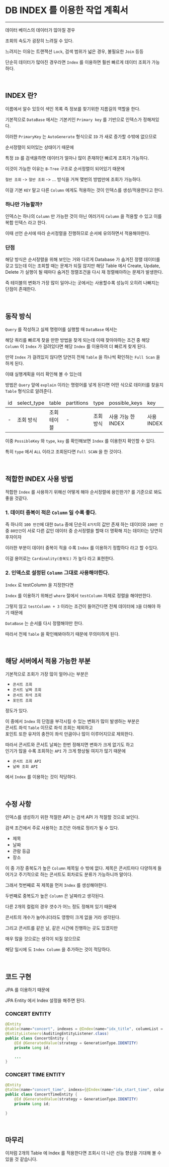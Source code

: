 # DB INDEX 를 이용한 작업 계획서
*** 

데이터 베이스의 데이터가 많아질 경우 

조회의 속도가 굉장히 느려질 수 있다. 

느려지는 이유는 트랜잭션 `Lock`, 검색 범위가 넓은 경우, 불필요한 `Join` 등등 

단순히 데이터가 많아진 경우라면 `Index` 를 이용하면 훨씬 빠르게 데이터 조회가 가능하다.

<br>


## INDEX 란?

이름에서 알수 있듯이 색인 목록 즉 정보를 찾기위한 지름길의 역할을 한다.

기본적으로 `DataBase` 에서는 기본키인 `Primary key` 를 기반으로 인덱스가 정해져있다.

이러한 `PrimaryKey` 는 `AutoGenerate` 형식으로 `ID` 가 새로 증가할 수밖에 없으므로 

순서정렬이 되어있는 상태이기 때문에 

특정 `ID` 를 검색을하면 데이터가 얼마나 많이 존재하던 빠르게 조회가 가능하다.


이것이 가능한 이유는 `B-Tree` 구조로 순서정렬이 되어있기 때문에

`절반 조회` -> `절반 조회` -> ... 방식을 거쳐 몇번의 방법만에 조회가 가능하다. 


이걸 기본 `KEY` 말고 다른 `Column` 에게도 적용하는 것이 인덱스를 생성/적용한다고 한다.


### 하나만 가능할까?

인덱스는 하나의 `Column` 만 가능한 것이 아닌 여러가지 `Column` 을 적용할 수 있고 이를 복합 인덱스 라고 한다.

이때 선언 순서에 따라 순서정렬을 진행하므로 순서에 유의하면서 적용해야한다. 

### 단점
해당 방식은 순서정렬을 위해 보인는 거와 다르게 Database 가 숨겨진 정렬 데이터를 갖고 있는데 
이는 조회할 때는 문제가 되질 않지만 
해당 Table 에서 Create, Update, Delete 가 실행이 될 때마다 
숨겨진 정렬조건을 다시 재 정렬해야하는 문제가 발생한다.

즉 테이블의 변화가 가장 많이 일어나는 곳에서는 사용할수록 성능이 오히려 나빠지는 단점이 존재한다.



<br>

## 동작 방식
`Query` 를 작성하고 실제 명령어를 실행할 때 `DataBase` 에서는 

해당 쿼리를 빠르게 찾을 만한 방법을 찾게 되는데 이때 찾아야하는 조건 중 
해당 `Column` 이 `Index` 가 걸려있다면 해당 `Index` 를 이용하여 더 빠르게 찾게 된다.

만약 `Index` 가 걸려있지 않다면 당연히 전체 `Table` 을 하나씩 확인하는 `Full Scan` 을 하게 된다.

이떄 실행계획을 미리 확인해 볼 수 있는데 

방법은 `Query` 앞에 `explain` 이라는 명령어를 넣게 된다면 
어떤 식으로 데이터를 찾을지 `Table` 형식으로 알려준다.

<table>
<thead>
    <tr>
        <td>id</td>
        <td>select_type</td>
        <td>table</td>
        <td>partitions</td>
        <td>type</td>
        <td>possible_keys</td>
        <td>key</td>
        <td>key_len</td>
        <td>ref</td>
        <td>rows</td>
        <td>filtered</td>
        <td>Extra</td>
    </tr>
</thead>
<tbody>
    <tr>
        <td>-</td>
        <td>조회 방식</td>
        <td>조회 테이블</td>
        <td>-</td>
        <td>조회 방식</td>
        <td>사용 가능 한 INDEX</td>
        <td>사용 INDEX</td>
        <td>index Key 길이</td>
        <td>-</td>
        <td>-</td>
        <td>-</td>
        <td>-</td>
    </tr>
</tbody>
</table>



이중 `PossibleKey` 와 `type`, `key` 를 확인해보면 `Index` 를 이용한지 확인할 수 있다.

특히
`type` 에서 `ALL` 이라고 조회된다면 `Full SCAN` 을 한 것이다. 

<br>


## 적합한 INDEX 사용 방법 

적합한 `Index` 를 사용하기 위해선 어떻게 해야 순서정렬에 용인한가? 를 기준으로 봐도 좋을 것같다. 

### 1. 데이터 중복이 적은 `Column` 일 수록 좋다. 

즉 하나의 `100 만건`에 대한 `Data` 중에 단순히 `4가지`의 값만 존재 하는 데이터와
`100만 건` 중  `80만건`이 서로 다른 값인 데이터 중 순서정렬을 할때 더 명확해 지는 데이터는
당연히 후자이자

이러한 부분이 데이터 중복이 적을 수록 `Index` 를 이용하기 정합하다 라고 할 수있다.

이걸 용어로는 `Cardinality(중복도)` 가 높다 라고 표현한다. 


### 2. 인덱스로 설정된 `Column` 그대로 사용해야한다.

`Index` 로 testColumn 을 지정한다면 

`Index` 를 이용하기 위해선 `where` 절에서 `testColumn` 자체로 정렬을 해야만한다.


그렇지 않고 `testColumn + 3` 이라는 조건이 들어간다면 전체 데이터에 `3`을 더해야 하기 때문에 

`DataBase` 는 순서를 다시 정렬해야만 한다. 

따라서 전체 `Table` 을 확인해봐야하기 때문에 무의미하게 된다.

<br>

## 해당 서버에서 적용 가능한 부분
기본적으로 조회가 가장 많이 얼어나는 부분은 

* `콘서트 조회`
* `콘서트 날짜 조회`
* `콘서트 좌석 조회`
* `포인트 조회 `

정도가 있다. 

이 중에서 `Index` 의 단점을 부각시킬 수 있는 변화가 많이 발생하는 부분은   
콘서트 좌석 `Table` 이므로 좌석 조회는 제외하고   
포인트 또한 유저의 충전이 좌석 만큼이나 많이 이루어지므로 제외한다.  

따라서 콘서트와 콘서트 날짜는 한번 정해지면 변화가 크게 없기도 하고   
인기가 많을 수록 조회하는 `API` 가 크게 향상될 여지가 많기 때문에   

* `콘서트 조회 API`
* `날짜 조회 API`

에서 `Index` 를 이용하는 것이 적당하다.

<br> 

## 수정 사항

인덱스를 생성하기 위한 적절한 API 는 검색 API 가 
적절할 것으로 보인다.

검색 조건에서 주로 사용하는 조건은 아래로 정리가 될 수 있다.

* 제목
* 날짜 
* 관람 등급
* 장소

이 중 가장 중복도가 높은 `Column` 제목일 수 밖에 없다.
제목은 콘서트마다 다양하게 들어가고 
주기적으로 하는 콘서트도 회차로도 분류가 가능하니까 말이다.

그래서 첫번째로 꼭 제목을 먼저 `Index` 를 생성해야한다.


두번째로 중복도가 높은 `Column` 은 날짜라고 생각된다.

다른 2개의 컬럼의 경우 갯수가 어느 정도 정해져 있기 때문에 

콘서트의 개수가 늘어나더라도 영향이 크게 없을 거라 생각된다.

그리고 콘서트를 같은 날, 같은 시간에 진행하는 곳도 있겠지만 

매우 많을 것으로는 생각이 되질 않으므로 

해당 일시에 도 `Index Column` 을 추가하는 것이 적당하다.



<br>

## 코드 구현

JPA 를 이용하기 때문에 

JPA Entity 에서 Index 설정을 해주면 된다.

### CONCERT ENTITY

``` java
@Entity
@table(name="concert", indexes = @Index(name="idx_title", columnList = "title"))
@EntityListeners(AuditingEntityListener.class)
public class ConcertEntity {
    @Id @GeneratedValue(strategy = GenerationType.IDENTITY)
    private Long id;
    
    ...    
}

```

### CONCERT TIME ENTITY

```java
@Entity
@talbe(name="concert_time", indexs={@Index(name="idx_start_time", columnList="start_time")})
public class ConcertTimeEntity {
    @Id @GeneratedValue(strategy = GenerationType.IDENTITY)
    private Long id;
    
}

```


<br>

## 마무리

이처럼 2개의 Table 에 Index 를 적용한다면
조회시 더 나은 선능 향상을 기대해 볼 수 있을 것 같습니다.








